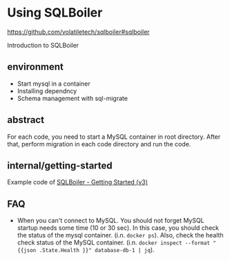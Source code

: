 # Using SQLBoiler

https://github.com/volatiletech/sqlboiler#sqlboiler

Introduction to SQLBoiler

## environment

- Start mysql in a container
- Installing dependncy
- Schema management with sql-migrate

## abstract 

For each code, you need to start a MySQL container in root directory. After that, perform migration in each code directory and run the code.

## internal/getting-started

Example code of [SQLBoiler - Getting Started (v3)](https://youtu.be/y5utRS9axfg)

## FAQ

- When you can't connect to MySQL.  You should not forget MySQL startup needs some time (10 or 30 sec). 
In this case, you should check the status of the mysql container.  (i.n. `docker ps`).  Also, check the health check status of the MySQL container. (i.n. `docker inspect --format "{{json .State.Health }}" database-db-1 | jq`).



